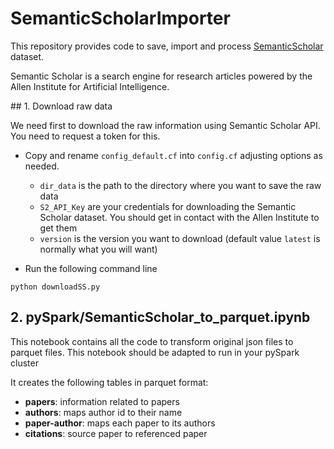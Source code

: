 # SemanticScholarImporter
This repository provides code to save, import and process [SemanticScholar](https://www.semanticscholar.org/) dataset.

Semantic Scholar is a search engine for research articles powered by the Allen Institute for Artificial Intelligence.

## 1. Download raw data

We need first to download the raw information using Semantic Scholar API. You need to request a token for this.

- Copy and rename `config_default.cf` into `config.cf` adjusting options as needed.
   * `dir_data` is the path to the directory where you want to save the raw data
   * `S2_API_Key` are your credentials for downloading the Semantic Scholar dataset. You should get in contact with the Allen Institute to get them
   * `version` is the version you want to download (default value `latest` is normally what you will want)

- Run the following command line 

```
python downloadSS.py
```
## 2. pySpark/SemanticScholar_to_parquet.ipynb

This notebook contains all the code to transform original json files to parquet files. This notebook should be adapted to run in your pySpark cluster

It creates the following tables in parquet format:
- **papers**: information related to papers
- **authors**: maps author id to their name
- **paper-author**: maps each paper to its authors
- **citations**: source paper to referenced paper
